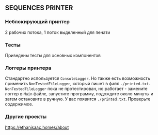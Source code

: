 ## SEQUENCES PRINTER

### Неблокирующий принтер

2 рабочих потока, 1 поток выделенный для печати

### Тесты

Приведены тесты для основных компонентов

### Логгеры принтера

Стандартно используется `ConsoleLogger`. Но также есть возможность применить
`NonTestedFileLogger`, который пишет в файл `./printed.txt`. `NonTestedFileLogger` пока не протестирован, но работает - замените логгер в `Main` файле, запустите программу, подождите около минуты и затем остановите в ручную. У вас появится `./printed.txt`. Проверьте содержимое.

### Другие проекты

https://ethanisaac.homes/about